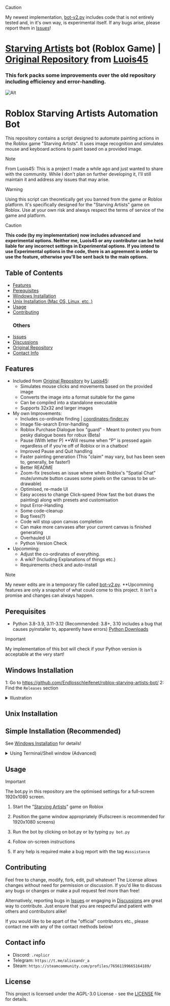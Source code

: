 > [!CAUTION]
> My newest implementation, [bot-v2.py](https://github.com/Endlosschleifenet/roblox-starving-artists-bot/blob/main/bot-v2.py) includes code that is not entirely tested and, in it's own way, is experimental itself. If any bugs arise, please report them in [Issues](https://github.com/Endlosschleifenet/roblox-starving-artists-bot/issues)!

# [Starving Artists](https://www.roblox.com/games/8916037983/starving-artists-DONATION-GAME) bot (Roblox Game) | [Original Repository](https://github.com/Luois45/roblox-starving-artists-bot) from [Luois45](https://github.com/Luois45) 
### This fork packs some improvements over the old repository including efficiency and error-handling.

![Alt](https://repobeats.axiom.co/api/embed/dd69147f91b4d46e115a2e19bd584ef7ae1d6ea5.svg "Repobeats analytics image")

# Roblox Starving Artists Automation Bot

This repository contains a script designed to automate painting actions in the Roblox game "Starving Artists". It uses image recognition and simulates mouse and keyboard actions to paint based on a provided image.

> [!NOTE]
> From Luois45: This is a project I made a while ago and just wanted to share with the community. While I don't plan on further developing it, I'll still maintain it and address any issues that may arise.

> [!WARNING]
> Using this script can theoretically get you banned from the game or Roblox platform. It's specifically designed for the "Starving Artists" game on Roblox. Use at your own risk and always respect the terms of service of the game and platform.

> [!CAUTION]
> **This code (by my implementation) now includes advanced and experimental options. Neither me,  Luois45 or any contributor can be held liable for any incorrect settings in Experimental options. If you intend to use Experimental options in the code, there is an agreement in order to use the feature, otherwise you'll be sent back to the main options.**

## Table of Contents
* [Features](#features)
* [Perequisites](#perequisites)
* [Windows Installation](#windows-installation)
* [Unix Installation (Mac OS, Linux, etc.,)](#unix-installation)
* [Usage](#usage)
* [Contributing](#contributing)
  ### Others
* [Issues](https://github.com/Endlosschleifenet/roblox-starving-artists-bot/issues)
* [Discussions](https://github.com/Endlosschleifenet/roblox-starving-artists-bot/discussions)
* [Original Repository](https://github.com/Luois45/roblox-starving-artists-bot)
* [Contact Info](#contact-info)

## Features
* Included from [Original Repository](https://github.com/Luois45/roblox-starving-artists-bot) by [Luois45](https://github.com/Luois45):
  * Simulates mouse clicks and movements based on the provided image
  * Converts the image into a format suitable for the game
  * Can be compiled into a standalone executable
  * Supports 32x32 and larger images
* My own Improvements:
  * Includes co-ordinate finding | [coordinates-finder.py](https://github.com/Endlosschleifenet/roblox-starving-artists-bot/blob/main/coordinates-finder.py)
  * Image file-search Error-handling
  * Roblox Purchase Dialogue box "guard" - Meant to protect you from pesky dialogue boxes for robux (Beta)
  * Pause (With letter P) **Will resume when "P" is pressed again regardless of if you're off of Roblox or in a chatbox!
  * Improved Pause and Quit handling
  * Faster painting generation (This "claim" may vary, but has been seen to, generally, be faster!)
  * Better README
  * Zoom-fix (resolves an issue where when Roblox's "Spatial Chat" mute/unmute button causes some pixels on the canvas to be un-drawable)
  * Optimised, re-made UI
  * Easy access to change Click-speed (How fast the bot draws the painting) along with presets and customisation
  * Input Error-Handling
  * Some code-cleanup
  * Bug fixes(?)
  * Code will stop upon canvas completion
  * Can make more canvases after your current canvas is finished generating
  * Overhauled UI
  * Python Version Check
* Upcomming:
  * Adjust the co-ordinates of everything.
  * A wiki? (Including Explanations of things etc.)
  * Requirements check and auto-install

> [!NOTE]
> My newer edits are in a temporary file called [bot-v2.py](https://github.com/Endlosschleifenet/roblox-starving-artists-bot/blob/main/bot-v2.py). **Upcomming features are only a snapshot of what could come to this project. It isn't a promise and changes can always happen.

## Perequisites

-   Python 3.8-3.9, 3.11-3.12 (Recommended: 3.8+, 3.10 includes a bug that causes pyinstaller to, apparently have errors) [Python Downloads](https://www.python.org/downloads/)

> [!IMPORTANT]
> My implementation of this bot will check if your Python version is acceptable at the very start!

## Windows Installation

1: Go to https://github.com/Endlosschleifenet/roblox-starving-artists-bot/
2: Find the `Releases` section
<details>
 <summary>Illustration</summary>
 ![photo_2024-08-07_06-47-55](https://github.com/user-attachments/assets/d6e61ff1-66f5-46b5-9be4-4415aa0b352f)
3: Choose what you'd like from the release
 
</details>


## Unix Installation


  ## Simple Installation (Recommended)
  See [Windows Installation](https://github.com/your-repo/README.md#windows-installation) for details!


<details>
  <summary>Using Terminal/Shell window (Advanced)</summary>
Note: This requires your system to have git installed. Verify you have it installed by opening a shall/terminal and typing the following:
```batch
git --version
```
<details>![image](https://github.com/user-attachments/assets/386d685f-ef85-49c6-908f-11ae68b389a7)
</details>

1. Clone the repository:

```batch
git clone https://github.com/Endlosschleifenet/roblox-starving-artists-bot
```
<details>![image](https://github.com/user-attachments/assets/c39dca71-e3db-474d-84f4-fb8e9683d25e)
</details>

2. Navigate to the project directory:

```batch
cd roblox-starving-artist-bot
```

3. Install the required packages:

```batch
pip install -r requirements.txt
```
</details>
</details>

## Usage

> [!IMPORTANT]
> The bot.py in this repository are the optimised settings for a full-screen 1920x1080 screen.

1. Start the "[Starving Artists](https://www.roblox.com/games/8916037983/starving-artists-DONATION-GAME)" game on Roblox
2. Position the game window appropriately (Fullscreen is recommended for 1920x1080 screens)

3. Run the bot by clicking on bot.py or by typing `py bot.py`

4. Follow on-screen instructions

5. If any help is required make a bug report with the tag `#assistance`

## Contributing

Feel free to change, modify, fork, edit, pull whatever! The License allows changes without need for permission or discussion. If you'd like to discuss any bugs or changes or make a pull request feel more than free!

Alternatively, reporting bugs in [Issues](https://github.com/Endlosschleifenet/roblox-starving-artists-bot/issues) or engaging in [Discussions](https://github.com/Endlosschleifenet/roblox-starving-artists-bot/discussions) are great way to contribute. Just ensure that you are respectful and patient with others and contributors alike!

If you would like to be apart of the "official" contributors etc., please contact me with any of the contact methods below!

## Contact info

* Discord: `.replicr`
* Telegram: `https://t.me/alixsandr_a`
* Steam: `https://steamcommunity.com/profiles/76561199665164189/`

## License

This project is licensed under the AGPL-3.0 License - see the [LICENSE](LICENSE) file for details.

